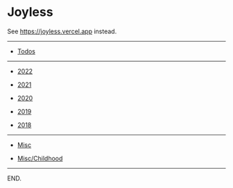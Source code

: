 # Joyless

See https://joyless.vercel.app instead.

---

- [Todos](./joyless-todo.md)

---

- [2022](./joyless-2022.md)

- [2021](./joyless-2021.md)

- [2020](./joyless-2020.md)

- [2019](./joyless-2019.md)

- [2018](./joyless-2018.md)

---

- [Misc](./joyless-misc.md)

- [Misc/Childhood](./joyless-childhood.md)

---

END.
